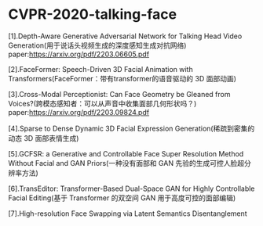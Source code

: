 # CVPR-2020-talking-face
[1].Depth-Aware Generative Adversarial Network for Talking Head Video Generation(用于说话头视频生成的深度感知生成对抗网络)
    paper:https://arxiv.org/pdf/2203.06605.pdf

[2].FaceFormer: Speech-Driven 3D Facial Animation with Transformers(FaceFormer：带有transformer的语音驱动的 3D 面部动画)

[3].Cross-Modal Perceptionist: Can Face Geometry be Gleaned from Voices?(跨模态感知者：可以从声音中收集面部几何形状吗？)
    paper:https://arxiv.org/pdf/2203.09824.pdf
    
[4].Sparse to Dense Dynamic 3D Facial Expression Generation(稀疏到密集的动态 3D 面部表情生成)

[5].GCFSR: a Generative and Controllable Face Super Resolution Method Without Facial and GAN Priors(一种没有面部和 GAN 先验的生成可控人脸超分辨率方法)

[6].TransEditor: Transformer-Based Dual-Space GAN for Highly Controllable Facial Editing(基于 Transformer 的双空间 GAN 用于高度可控的面部编辑)

[7].High-resolution Face Swapping via Latent Semantics Disentanglement
